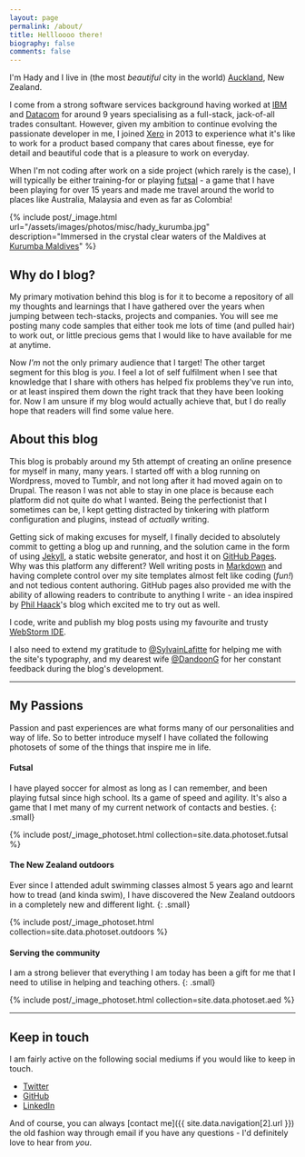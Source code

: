 ```yaml
---
layout: page
permalink: /about/
title: Hellloooo there!
biography: false
comments: false
---
```

I'm Hady and I live in (the most _beautiful_ city in the world) [Auckland](http://www.newzealand.com/int/auckland/), 
New Zealand.

I come from a strong software services background having worked at [IBM](http://ibm.com/nz) and [Datacom](http://datacom.co.nz) 
for around 9 years specialising as a full-stack, jack-of-all trades consultant. However, given my ambition to 
continue evolving the passionate developer in me, I joined [Xero](http://www.xero.com) in 2013 to experience what 
it's like to work for a product based company that cares about finesse, eye for detail and beautiful code that is a 
pleasure to work on everyday.

When I'm not coding after work on a side project (which rarely is the case), I will typically be either training-for or
playing [futsal](http://youtu.be/unFlcSwdDFc) - a game that I have been playing for over 15 years and made me travel 
around the world to places like Australia, Malaysia and even as far as Colombia!

{% include post/_image.html url="/assets/images/photos/misc/hady_kurumba.jpg" description="Immersed in the crystal clear waters of the Maldives at <a href='http://kurumba.com'>Kurumba Maldives</a>" %}

## Why do I blog?
My primary motivation behind this blog is for it to become a repository of all my thoughts and learnings that I
have gathered over the years when jumping between tech-stacks, projects and companies. You will see me posting 
many code samples that either took me lots of time (and pulled hair) to work out, or little precious gems that I 
would like to have available for me at anytime.

Now _I'm_ not the only primary audience that I target! The other target segment for this blog is _you_. I feel a lot
of self fulfilment when I see that knowledge that I share with others has helped fix problems they've run into, or 
at least inspired them down the right track that they have been looking for. Now I am unsure if my blog would
actually achieve that, but I do really hope that readers will find some value here.

## About this blog
This blog is probably around my 5th attempt of creating an online presence for myself in many, many years. I started off
with a blog running on Wordpress, moved to Tumblr, and not long after it had moved again on to Drupal. The reason
I was not able to stay in one place is because each platform did not quite do what I wanted. Being the perfectionist
that I sometimes can be, I kept getting distracted by tinkering with platform configuration and plugins, instead of
 _actually_ writing.
 
Getting sick of making excuses for myself, I finally decided to absolutely commit to getting a blog up and running, 
and the solution came in the form of using [Jekyll](http://jekyllrb.com), a static website generator, and host it on
[GitHub Pages](https://pages.github.com). Why was this platform any different? Well writing posts in 
[Markdown](http://en.wikipedia.org/wiki/Markdown) and having complete control over my site templates almost felt 
like coding (_fun!_) and not tedious content authoring. GitHub pages also provided me with the ability of allowing 
readers to contribute to anything I write - an idea inspired by [Phil Haack](http://haacked.com/)'s blog which excited 
me to try out as well.

I code, write and publish my blog posts using my favourite and trusty [WebStorm IDE](http://www.jetbrains.com/webstorm).

I also need to extend my gratitude to [@SylvainLafitte](https://twitter.com/SylvainLafitte) for helping me with the 
site's typography, and my dearest wife [@DandoonG](https://twitter.com/DandoonG) for her constant feedback during the 
blog's development.

--- 

## My Passions
Passion and past experiences are what forms many of our personalities and way of life. So to better introduce
myself I have collated the following photosets of some of the things that inspire me in life.

#### Futsal
I have played soccer for almost as long as I can remember, and been playing futsal since high school. Its a game
of speed and agility. It's also a game that I met many of my current network of contacts and besties.
{: .small}

{% include post/_image_photoset.html collection=site.data.photoset.futsal %}

#### The New Zealand outdoors
Ever since I attended adult swimming classes almost 5 years ago and learnt how to tread (and kinda swim), I have
discovered the New Zealand outdoors in a completely new and different light.
{: .small}

{% include post/_image_photoset.html collection=site.data.photoset.outdoors %}

#### Serving the community
I am a strong believer that everything I am today has been a gift for me that I need to utilise in helping and
teaching others.
{: .small}

{% include post/_image_photoset.html collection=site.data.photoset.aed %}

---

## Keep in touch
I am fairly active on the following social mediums if you would like to keep in touch.

* [Twitter](https://twitter.com/hadynz)
* [GitHub](http://github.com/hadynz)
* [LinkedIn](http://nz.linkedin.com/in/hadyosman/)

And of course, you can always [contact me]({{ site.data.navigation[2].url }}) the old fashion way through email if 
you have any questions - I'd definitely love to hear from _you_.